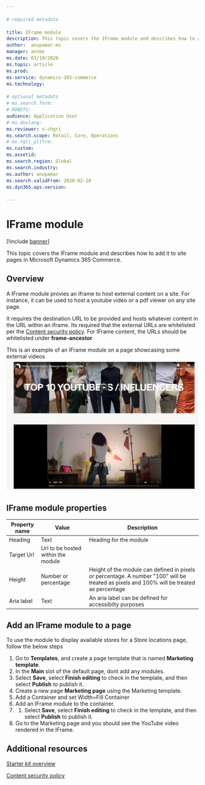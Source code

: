 ```yaml
---

# required metadata

title: IFrame module
description: This topic covers the IFrame module and describes how to add it to site pages in Microsoft Dynamics 365 Commerce.
author:  anupamar-ms
manager: annbe
ms.date: 03/19/2020
ms.topic: article
ms.prod:
ms.service: dynamics-365-commerce
ms.technology:

# optional metadata
# ms.search.form:
# ROBOTS:
audience: Application User
# ms.devlang:
ms.reviewer: v-chgri
ms.search.scope: Retail, Core, Operations
# ms.tgt\_pltfrm:
ms.custom:
ms.assetid:
ms.search.region: Global
ms.search.industry:
ms.author: anupamar
ms.search.validFrom: 2020-02-10
ms.dyn365.ops.version:

---
```


# IFrame module

[!include [banner](includes/banner.md)]

This topic covers the IFrame module and describes how to add it to site pages in Microsoft Dynamics 365 Commerce.

## Overview

A IFrame module provies an iframe to host external content on a site. For instance, it can be used to host a youtube video or a pdf viewer on any site page. 

It requires the destination URL to be provided and hosts whatever content in the URL within an iframe. Its required that the external URLs are whitelisted per the [Content security policy](manage-csp.md). For IFrame content, the URLs should be whitelisted under **frame-ancestor**.

This is an example of an IFrame module on a page showcasing some external videos
![Example of IFrame module](./media/ecommerce-iframe.PNG)

## IFrame module properties

| Property name             | Value                 | Description |
|---------------------------|-----------------------|-------------|
| Heading| Text| Heading for the module|
| Target Url| Url to be hosted within the module|
| Height| Number or percentage| Height of the module can  defined in pixels or percentage. A number "100" will be treated as pixels and 100% will be treated as percentage |
| Aria label| Text| An aria label can be defined for accessibilty purposes |

## Add an IFrame module to a page

To use the module to display available stores for a Store locations page, follow the below steps
 1. Go to **Templates**, and create a page template that is named **Marketing template**.
1. In the **Main** slot of the default page, dont add any modules.
1. Select **Save**, select **Finish editing** to check in the template, and then select **Publish** to publish it.
1. Create a new page **Marketing page** using the Marketing template.
1. Add a Container and set Width=Fill Container
1. Add an IFrame module to the container. 
1. 1. Select **Save**, select **Finish editing** to check in the template, and then select **Publish** to publish it.
1. Go to the Marketing page and you should see the YouTube video rendered in the IFrame. 
 
## Additional resources

[Starter kit overview](starter-kit-overview.md)

[Content security policy](manage-csp.md)





